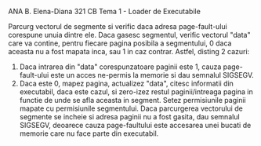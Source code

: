 ANA B. Elena-Diana 321 CB
Tema 1 - Loader de Executabile

Parcurg vectorul de segmente si verific daca adresa page-fault-ului corespune unuia dintre ele.
Daca gasesc segmentul, verific vectorul "data" care va contine, pentru fiecare pagina
posibila a segmentului, 0 daca aceasta nu a fost mapata inca, sau 1 in caz contrar.
Astfel, disting 2 cazuri:
1. Daca intrarea din "data" corespunzatoare paginii este 1, cauza page-fault-ului este
un acces ne-permis la memorie si dau semnalul SIGSEGV.
2. Daca este 0, mapez pagina, actualizez "data", citesc informatii din executabil, daca este cazul,
si zero-izez restul paginii/intreaga pagina in functie de unde se afla aceasta in segment. Setez
permisiunile paginii mapate cu permisiunile segmentului.
Daca parcurgerea vectorului de segmente se incheie si adresa paginii nu a fost gasita, dau semnalul
SIGSEGV, deoarece cauza page-faultului este accesarea unei bucati de memorie care nu face parte
din executabil.
